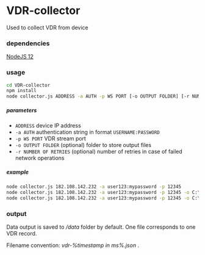 # VDR-collector

Used to collect VDR from device

### dependencies

[NodeJS 12](https://nodejs.org/en/)

### usage

```bash
cd VDR-collector
npm install
node collector.js ADDRESS -a AUTH -p WS PORT [-o OUTPUT FOLDER] [-r NUMBER OF RETRIES]
```

##### parameters
* `ADDRESS` device IP address
* `-a AUTH` authentication string in format `USERNAME:PASSWORD`
* `-p WS PORT` VDR stream port
* `-o OUTPUT FOLDER` (optional) folder to store output files
* `-r NUMBER OF RETRIES` (optional) number of retries in case of failed network operations

##### example

```bash
node collector.js 182.108.142.232 -a user123:mypassword -p 12345
node collector.js 182.108.142.232 -a user123:mypassword -p 12345 -o C:\Users\user123\Desktop\out
node collector.js 182.108.142.232 -a user123:mypassword -p 12345 -o C:\Users\user123\Desktop\out -r 5
```

### output
Data output is saved to */data* folder by default. One file corresponds to one VDR record.

Filename convention: *vdr-%timestamp in ms%.json* .
